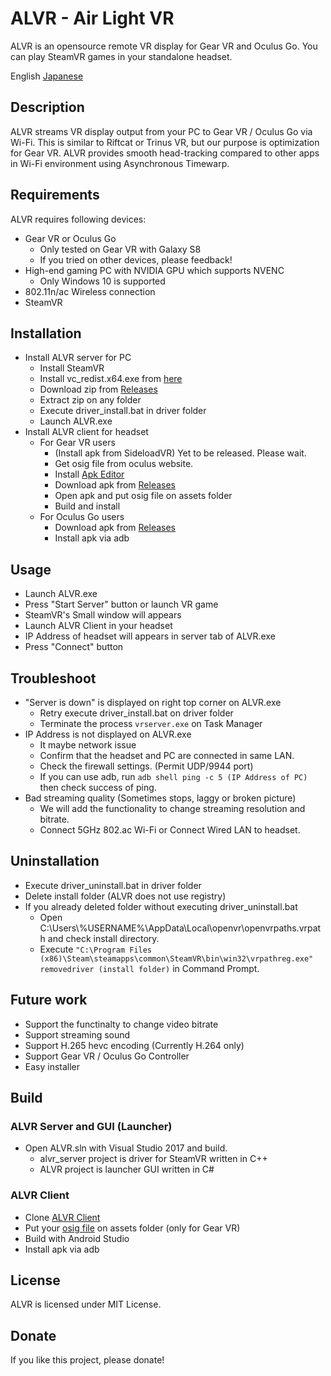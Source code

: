 # ALVR - Air Light VR

ALVR is an opensource remote VR display for Gear VR and Oculus Go. You can play SteamVR games in your standalone headset.

English [Japanese](https://github.com/polygraphene/ALVR/blob/master/README-ja.md)

## Description
ALVR streams VR display output from your PC to Gear VR / Oculus Go via Wi-Fi. This is similar to Riftcat or Trinus VR, but our purpose is optimization for Gear VR. ALVR provides smooth head-tracking compared to other apps in Wi-Fi environment using Asynchronous Timewarp.

## Requirements
ALVR requires following devices:
- Gear VR or Oculus Go
    - Only tested on Gear VR with Galaxy S8
    - If you tried on other devices, please feedback!
- High-end gaming PC with NVIDIA GPU which supports NVENC
    - Only Windows 10 is supported
- 802.11n/ac Wireless connection
- SteamVR

## Installation
- Install ALVR server for PC
    - Install SteamVR
    - Install vc\_redist.x64.exe from [here](https://www.microsoft.com/en-us/download/details.aspx?id=53840)
    - Download zip from [Releases](https://github.com/polygraphene/ALVR/releases)
    - Extract zip on any folder
    - Execute driver\_install.bat in driver folder
    - Launch ALVR.exe
- Install ALVR client for headset
    - For Gear VR users
        - (Install apk from SideloadVR) Yet to be released. Please wait.
        - Get osig file from oculus website.
        - Install [Apk Editor](https://play.google.com/store/apps/details?id=com.gmail.heagoo.apkeditor)
        - Download apk from [Releases](https://github.com/polygraphene/ALVR/releases)
        - Open apk and put osig file on assets folder
        - Build and install
    - For Oculus Go users
        - Download apk from [Releases](https://github.com/polygraphene/ALVR/releases)
        - Install apk via adb

## Usage
- Launch ALVR.exe
- Press "Start Server" button or launch VR game
- SteamVR's Small window will appears
- Launch ALVR Client in your headset
- IP Address of headset will appears in server tab of ALVR.exe
- Press "Connect" button

## Troubleshoot
- "Server is down" is displayed on right top corner on ALVR.exe
    - Retry execute driver\_install.bat on driver folder
    - Terminate the process `vrserver.exe` on Task Manager
- IP Address is not displayed on ALVR.exe
    - It maybe network issue
    - Confirm that the headset and PC are connected in same LAN.
    - Check the firewall settings. (Permit UDP/9944 port)
    - If you can use adb, run `adb shell ping -c 5 (IP Address of PC)` then check success of ping.
- Bad streaming quality (Sometimes stops, laggy or broken picture)
    - We will add the functionality to change streaming resolution and bitrate.
    - Connect 5GHz 802.ac Wi-Fi or Connect Wired LAN to headset.

## Uninstallation
- Execute driver\_uninstall.bat in driver folder
- Delete install folder (ALVR does not use registry)
- If you already deleted folder without executing driver\_uninstall.bat
    - Open C:\Users\\%USERNAME%\AppData\Local\openvr\openvrpaths.vrpath and check install directory.
    - Execute
    `"C:\Program Files (x86)\Steam\steamapps\common\SteamVR\bin\win32\vrpathreg.exe" removedriver (install folder)`
    in Command Prompt.

## Future work
- Support the functinalty to change video bitrate
- Support streaming sound
- Support H.265 hevc encoding (Currently H.264 only)
- Support Gear VR / Oculus Go Controller
- Easy installer

## Build
### ALVR Server and GUI (Launcher)
- Open ALVR.sln with Visual Studio 2017 and build.
    - alvr\_server project is driver for SteamVR written in C++
    - ALVR project is launcher GUI written in C#

### ALVR Client
- Clone [ALVR Client](https://github.com/polygraphene/ALVRClient)
- Put your [osig file](https://developer.oculus.com/documentation/mobilesdk/latest/concepts/mobile-submission-sig-file/) on assets folder (only for Gear VR)
- Build with Android Studio
- Install apk via adb

## License
ALVR is licensed under MIT License.

## Donate
If you like this project, please donate!
